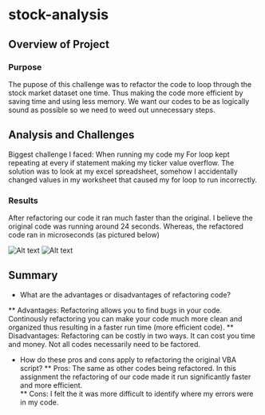 # stock-analysis

## Overview of Project

### Purpose
The pupose of this challenge was to refactor the code to loop through the stock market dataset one time. Thus making the code more efficient by saving time and using less memory. We want our codes to be as logically sound as possible so we need to weed out unnecessary steps.

## Analysis and Challenges
Biggest challenge I faced: When running my code my For loop kept repeating at every if statement making my ticker value overflow. The solution was to look at my excel spreadsheet, somehow I accidentally changed values in my worksheet that caused my for loop to run incorrectly.

### Results
After refactoring our code it ran much faster than the original. I believe the original code was running around 24 seconds. Whereas, the refactored code ran in microseconds (as pictured below)

![Alt text](relative/path/to/img.png?raw=true "VBA_Challenge_2017")
![Alt text](relative/path/to/img.png?raw=true "VBA_Challenge_2018")

## Summary
- What are the advantages or disadvantages of refactoring code?

** Advantages: Refactoring allows you to find bugs in your code. Continously refactoring you can make your code much more clean and organized thus resulting in a faster run time (more efficient code). 
** Disadvantages: Refactoring can be costly in two ways. It can cost you time and money. Not all codes necessarily need to be factored.

- How do these pros and cons apply to refactoring the original VBA script?
** Pros: The same as other codes being refactored. In this assignment the refactoring of our code made it run significantly faster and more efficient.  
** Cons: I felt the it was more difficult to identify where my errors were in my code.
